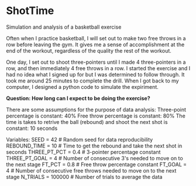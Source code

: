 # ShotTime
Simulation and analysis of a basketball exercise

Often when I practice basketball, I will set out to make two free throws in a row before leaving the gym. It gives me a sense of accomplishment at the end of the workout, regardless of the quality the rest of the workout.

One day, I set out to shoot three-pointers until I made 4 three-pointers in a row, and then immediately 4 free throws in a row. I started the exercise and I had no idea what I signed up for but I was determined to follow through. It took me around 25 minutes to complete the drill. When I got back to my computer, I designed a python code to simulate the expiriment.

**Question: How long can I expect to be doing the exercise?**

There are some assumptions for the purpose of data analysis:
Three-point percentage is constant: 40%
Free throw percentage is constant: 80%
The time is takes to retrive the ball (rebound) and shoot the next shot is constant: 10 seconds

Variables:
SEED = 42 # Random seed for data reproducibility
REBOUND_TIME = 10 # Time to get the rebound and take the next shot in seconds
THREE_PT_PCT = 0.4 # 3-pointer percentage constant
THREE_PT_GOAL = 4 # Number of consecutive 3's needed to move on to the next stage
FT_PCT = 0.8 # Free throw percentage constant
FT_GOAL = 4 # Number of consecutive free throws needed to move on to the next stage
N_TRIALS = 100000 # Number of trials to average the data
